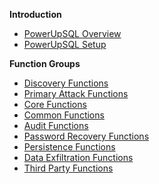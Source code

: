 **Introduction**

* [PowerUpSQL Overview](https://github.com/NetSPI/PowerUpSQL/wiki)
* [PowerUpSQL Setup](https://github.com/NetSPI/PowerUpSQL/wiki/Installing-the-Module)

**Function Groups**

* [Discovery Functions](https://github.com/NetSPI/PowerUpSQL/wiki/Discovery-Functions)
* [Primary Attack Functions](https://github.com/NetSPI/PowerUpSQL/wiki/Primary-Attack-Functions)
* [Core Functions](https://github.com/NetSPI/PowerUpSQL/wiki/Core-Functions)
* [Common Functions](https://github.com/NetSPI/PowerUpSQL/wiki/Common-Functions)
* [Audit Functions](https://github.com/NetSPI/PowerUpSQL/wiki/Audit-Functions)
* [Password Recovery Functions](https://github.com/NetSPI/PowerUpSQL/wiki/Password-Recovery-Functions)
* [Persistence Functions](https://github.com/NetSPI/PowerUpSQL/wiki/Persistence-Functions)
* [Data Exfiltration Functions](https://github.com/NetSPI/PowerUpSQL/wiki/Data-Exfiltration-Functions)
* [Third Party Functions](https://github.com/NetSPI/PowerUpSQL/wiki/Third-Party-Functions)